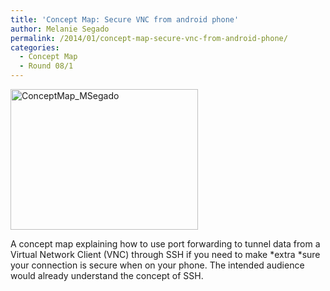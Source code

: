 ```yaml
---
title: 'Concept Map: Secure VNC from android phone'
author: Melanie Segado
permalink: /2014/01/concept-map-secure-vnc-from-android-phone/
categories:
  - Concept Map
  - Round 08/1
---
```

[<img class="alignnone size-medium wp-image-5621" alt="ConceptMap_MSegado" src="http://teaching.software-carpentry.org/wp-content/uploads/2014/01/IMG_20140122_182605-300x225.jpg" width="300" height="225" />][1]

A concept map explaining how to use port forwarding to tunnel data from a Virtual Network Client (VNC) through SSH if you need to make *extra *sure your connection is secure when on your phone. The intended audience would already understand the concept of SSH.

 [1]: http://teaching.software-carpentry.org/wp-content/uploads/2014/01/IMG_20140122_182605.jpg
